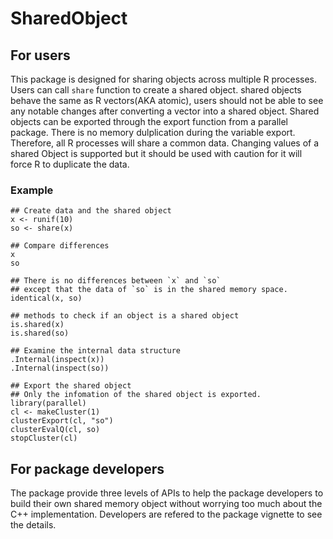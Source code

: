 # SharedObject
## For users
This package is designed for sharing objects across multiple R
processes. Users can call `share` function to create a shared
object. shared objects behave the same as R vectors(AKA atomic),
users should not be able to see any notable changes after converting a
vector into a shared object. Shared objects can be exported through
the export function from a parallel package. There is no memory
dulplication during the variable export. Therefore, all R processes
will share a common data. Changing values of a shared Object is
supported but it should be used with caution for it will force R 
to duplicate the data.

### Example
```
## Create data and the shared object
x <- runif(10)
so <- share(x)

## Compare differences
x
so

## There is no differences between `x` and `so` 
## except that the data of `so` is in the shared memory space.
identical(x, so)

## methods to check if an object is a shared object
is.shared(x)
is.shared(so)

## Examine the internal data structure
.Internal(inspect(x))
.Internal(inspect(so))

## Export the shared object
## Only the infomation of the shared object is exported.
library(parallel)
cl <- makeCluster(1)
clusterExport(cl, "so")
clusterEvalQ(cl, so)
stopCluster(cl)
```

## For package developers
The package provide three levels of APIs to help the package developers to build their own shared memory object without worrying too much about the C++ implementation. Developers are refered to the package vignette to see the details.




